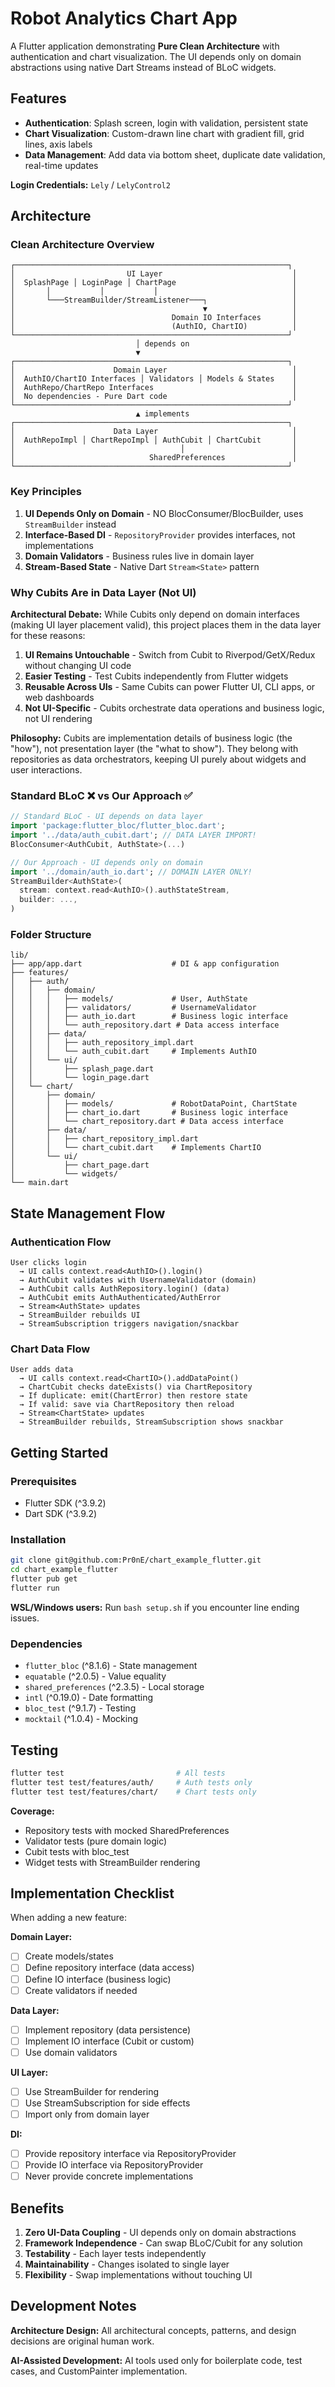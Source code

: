 # Robot Analytics Chart App

A Flutter application demonstrating **Pure Clean Architecture** with authentication and chart visualization. The UI depends only on domain abstractions using native Dart Streams instead of BLoC widgets.

## Features

- **Authentication**: Splash screen, login with validation, persistent state
- **Chart Visualization**: Custom-drawn line chart with gradient fill, grid lines, axis labels
- **Data Management**: Add data via bottom sheet, duplicate date validation, real-time updates

**Login Credentials:** `Lely` / `LelyControl2`

## Architecture

### Clean Architecture Overview

```
┌─────────────────────────────────────────────────────────────┐
│                         UI Layer                             │
│  SplashPage │ LoginPage │ ChartPage                          │
│       │           │           │                              │
│       └───StreamBuilder/StreamListener───┐                   │
│                                          ▼                   │
│                                   Domain IO Interfaces       │
│                                   (AuthIO, ChartIO)          │
└─────────────────────────────────────────────────────────────┘
                            │ depends on
                            ▼
┌─────────────────────────────────────────────────────────────┐
│                      Domain Layer                            │
│  AuthIO/ChartIO Interfaces │ Validators │ Models & States    │
│  AuthRepo/ChartRepo Interfaces                               │
│  No dependencies - Pure Dart code                            │
└─────────────────────────────────────────────────────────────┘
                            ▲ implements
┌─────────────────────────────────────────────────────────────┐
│                      Data Layer                              │
│  AuthRepoImpl │ ChartRepoImpl │ AuthCubit │ ChartCubit       │
│                                     │                        │
│                              SharedPreferences               │
└─────────────────────────────────────────────────────────────┘
```

### Key Principles

1. **UI Depends Only on Domain** - NO BlocConsumer/BlocBuilder, uses `StreamBuilder` instead
2. **Interface-Based DI** - `RepositoryProvider` provides interfaces, not implementations
3. **Domain Validators** - Business rules live in domain layer
4. **Stream-Based State** - Native Dart `Stream<State>` pattern

### Why Cubits Are in Data Layer (Not UI)

**Architectural Debate:** While Cubits only depend on domain interfaces (making UI layer placement valid), this project places them in the data layer for these reasons:

1. **UI Remains Untouchable** - Switch from Cubit to Riverpod/GetX/Redux without changing UI code
2. **Easier Testing** - Test Cubits independently from Flutter widgets
3. **Reusable Across UIs** - Same Cubits can power Flutter UI, CLI apps, or web dashboards
4. **Not UI-Specific** - Cubits orchestrate data operations and business logic, not UI rendering

**Philosophy:** Cubits are implementation details of business logic (the "how"), not presentation layer (the "what to show"). They belong with repositories as data orchestrators, keeping UI purely about widgets and user interactions.

### Standard BLoC ❌ vs Our Approach ✅

```dart
// Standard BLoC - UI depends on data layer
import 'package:flutter_bloc/flutter_bloc.dart';
import '../data/auth_cubit.dart'; // DATA LAYER IMPORT!
BlocConsumer<AuthCubit, AuthState>(...)

// Our Approach - UI depends only on domain
import '../domain/auth_io.dart'; // DOMAIN LAYER ONLY!
StreamBuilder<AuthState>(
  stream: context.read<AuthIO>().authStateStream,
  builder: ...,
)
```

### Folder Structure

```
lib/
├── app/app.dart                    # DI & app configuration
├── features/
│   ├── auth/
│   │   ├── domain/
│   │   │   ├── models/             # User, AuthState
│   │   │   ├── validators/         # UsernameValidator
│   │   │   ├── auth_io.dart        # Business logic interface
│   │   │   └── auth_repository.dart # Data access interface
│   │   ├── data/
│   │   │   ├── auth_repository_impl.dart
│   │   │   └── auth_cubit.dart     # Implements AuthIO
│   │   └── ui/
│   │       ├── splash_page.dart
│   │       └── login_page.dart
│   └── chart/
│       ├── domain/
│       │   ├── models/             # RobotDataPoint, ChartState
│       │   ├── chart_io.dart       # Business logic interface
│       │   └── chart_repository.dart # Data access interface
│       ├── data/
│       │   ├── chart_repository_impl.dart
│       │   └── chart_cubit.dart    # Implements ChartIO
│       └── ui/
│           ├── chart_page.dart
│           └── widgets/
└── main.dart
```

## State Management Flow

### Authentication Flow
```
User clicks login
  → UI calls context.read<AuthIO>().login()
  → AuthCubit validates with UsernameValidator (domain)
  → AuthCubit calls AuthRepository.login() (data)
  → AuthCubit emits AuthAuthenticated/AuthError
  → Stream<AuthState> updates
  → StreamBuilder rebuilds UI
  → StreamSubscription triggers navigation/snackbar
```

### Chart Data Flow
```
User adds data
  → UI calls context.read<ChartIO>().addDataPoint()
  → ChartCubit checks dateExists() via ChartRepository
  → If duplicate: emit(ChartError) then restore state
  → If valid: save via ChartRepository then reload
  → Stream<ChartState> updates
  → StreamBuilder rebuilds, StreamSubscription shows snackbar
```

## Getting Started

### Prerequisites
- Flutter SDK (^3.9.2)
- Dart SDK (^3.9.2)

### Installation
```bash
git clone git@github.com:Pr0nE/chart_example_flutter.git
cd chart_example_flutter
flutter pub get
flutter run
```

**WSL/Windows users:** Run `bash setup.sh` if you encounter line ending issues.

### Dependencies
- `flutter_bloc` (^8.1.6) - State management
- `equatable` (^2.0.5) - Value equality
- `shared_preferences` (^2.3.5) - Local storage
- `intl` (^0.19.0) - Date formatting
- `bloc_test` (^9.1.7) - Testing
- `mocktail` (^1.0.4) - Mocking

## Testing

```bash
flutter test                         # All tests
flutter test test/features/auth/     # Auth tests only
flutter test test/features/chart/    # Chart tests only
```

**Coverage:**
- Repository tests with mocked SharedPreferences
- Validator tests (pure domain logic)
- Cubit tests with bloc_test
- Widget tests with StreamBuilder rendering

## Implementation Checklist

When adding a new feature:

**Domain Layer:**
- [ ] Create models/states
- [ ] Define repository interface (data access)
- [ ] Define IO interface (business logic)
- [ ] Create validators if needed

**Data Layer:**
- [ ] Implement repository (data persistence)
- [ ] Implement IO interface (Cubit or custom)
- [ ] Use domain validators

**UI Layer:**
- [ ] Use StreamBuilder for rendering
- [ ] Use StreamSubscription for side effects
- [ ] Import only from domain layer

**DI:**
- [ ] Provide repository interface via RepositoryProvider
- [ ] Provide IO interface via RepositoryProvider
- [ ] Never provide concrete implementations

## Benefits

1. **Zero UI-Data Coupling** - UI depends only on domain abstractions
2. **Framework Independence** - Can swap BLoC/Cubit for any solution
3. **Testability** - Each layer tests independently
4. **Maintainability** - Changes isolated to single layer
5. **Flexibility** - Swap implementations without touching UI

## Development Notes

**Architecture Design:** All architectural concepts, patterns, and design decisions are original human work.

**AI-Assisted Development:** AI tools used only for boilerplate code, test cases, and CustomPainter implementation.
